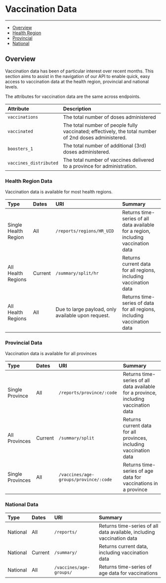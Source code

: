 ﻿# Vaccination Data

---

- [Overview](#basic)
- [Health Region](#hr)
- [Provincial](#provincial)
- [National](#national)

<a name="basic"></a>

## Overview

Vaccination data has been of particular interest over recent months. This section aims to assist in the navigation of our API to enable quick, easy access to vaccination data at the health region, provincial and national levels.

The attributes for vaccination data are the same across endpoints.

| Attribute | Description|
| :- | :- |
|`vaccinations`| The total number of doses administered| 
|`vaccinated`| The total number of people fully vaccinated; effectively, the total number of 2nd doses administered.| 
|`boosters_1`| The total number of additional (3rd) doses administered.| 
|`vaccines_distributed`| The total number of vaccines delivered to a province for administration.| 

<a name="hr"></a>
### Health Region Data
Vaccination data is available for most health regions.

| Type | Dates | URI | Summary |
| :- | :- |:- |:- |
| Single Health Region | All| `/reports/regions/HR_UID` |Returns time-series of all data available for a region, including vaccination data |
| All Health Regions | Current | `/summary/split/hr` |Returns current data for all regions, including vaccination data |
| All Health Regions | All |Due to large payload, only available upon request. |Returns time-series of data for all regions, including vaccination data |

<a name="provincial"></a>
### Provincial Data
Vaccination data is available for all provinces

| Type | Dates | URI | Summary |
| :- | :- |:- |:- |
| Single Province | All| `/reports/province/:code` |Returns time-series of all data available for a province, including vaccination data |
| All Provinces | Current | `/summary/split` |Returns current data for all provinces, including vaccination data |
| Single Provinces | All |`/vaccines/age-groups/province/:code` |Returns time-series of age data for vaccinations in a province |

<a name="national"></a>
### National Data

| Type | Dates | URI | Summary |
| :- | :- |:- |:- |
| National | All| `/reports/` |Returns time-series of all data available, including vaccination data |
| National | Current | `/summary/` |Returns current data, including vaccination data |
| National | All |`/vaccines/age-groups/` |Returns time-series of age data for vaccinations |





